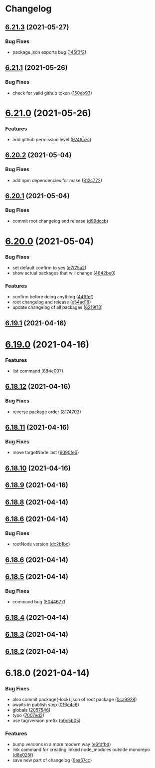 # Changelog

## [6.21.3](https://github.com/wheelroom/wheelroom/compare/6.21.2...6.21.3) (2021-05-27)


### Bug Fixes

* package.json exports bug ([145f3f2](https://github.com/wheelroom/wheelroom/commit/145f3f2d6cc0164e55ec14c292719e4397bfe25f))



## [6.21.1](https://github.com/wheelroom/wheelroom/compare/6.21.0...6.21.1) (2021-05-26)


### Bug Fixes

* check for valid github token ([150eb93](https://github.com/wheelroom/wheelroom/commit/150eb9329243a9b47a0d6e0bb06351ea39ee66f9))



# [6.21.0](https://github.com/wheelroom/wheelroom/compare/6.20.5...6.21.0) (2021-05-26)


### Features

* add github permission level ([974657c](https://github.com/wheelroom/wheelroom/commit/974657c8b0eed98b1edc52ccb1880617f439c3da))



## [6.20.2](https://github.com/wheelroom/wheelroom/compare/6.20.1...6.20.2) (2021-05-04)


### Bug Fixes

* add npm dependencies for make ([312c772](https://github.com/wheelroom/wheelroom/commit/312c77210396f6a4e50a0a8657f87159c89957a2))



## [6.20.1](https://github.com/wheelroom/wheelroom/compare/6.20.0...6.20.1) (2021-05-04)


### Bug Fixes

* commit root changelog and release ([d99dccb](https://github.com/wheelroom/wheelroom/commit/d99dccbbafda3e95886e2dd75d4195eda5d51ba3))



# [6.20.0](https://github.com/wheelroom/wheelroom/compare/v6.19.2...v6.20.0) (2021-05-04)


### Bug Fixes

* set default confirm to yes ([e7f75a2](https://github.com/wheelroom/wheelroom/commit/e7f75a2f7c73251449957f8aa19ba1eeab8b2403))
* show actual packages that will change ([4842be0](https://github.com/wheelroom/wheelroom/commit/4842be02533ccf139097c036c1d381a7a894134c))


### Features

* confirm before doing anything ([44fffef](https://github.com/wheelroom/wheelroom/commit/44fffef91485c0de004a44f339fa2a6c0f54567f))
* root changelog and release ([e54ad16](https://github.com/wheelroom/wheelroom/commit/e54ad162690b2bf634d2404e3322595be8e5137c))
* update changelog of all packages ([6219f18](https://github.com/wheelroom/wheelroom/commit/6219f18963301be9a73de23bc519dea66bc7b755))



## [6.19.1](https://github.com/wheelroom/wheelroom/compare/6.19.0...6.19.1) (2021-04-16)



# [6.19.0](https://github.com/wheelroom/wheelroom/compare/6.18.12...6.19.0) (2021-04-16)


### Features

* list command ([884e007](https://github.com/wheelroom/wheelroom/commit/884e007e395f3dd4da3903cc0565677c61ed9f20))



## [6.18.12](https://github.com/wheelroom/wheelroom/compare/6.18.11...6.18.12) (2021-04-16)


### Bug Fixes

* reverse package order ([8174703](https://github.com/wheelroom/wheelroom/commit/8174703fee767d240ba55978f0e97705995ede65))



## [6.18.11](https://github.com/wheelroom/wheelroom/compare/6.18.10...6.18.11) (2021-04-16)


### Bug Fixes

* move targetNode last ([6090fe6](https://github.com/wheelroom/wheelroom/commit/6090fe638125e1c24d6ffe052902a8a1e6ca188e))



## [6.18.10](https://github.com/wheelroom/wheelroom/compare/6.18.9...6.18.10) (2021-04-16)



## [6.18.9](https://github.com/wheelroom/wheelroom/compare/6.18.8...6.18.9) (2021-04-16)



## [6.18.8](https://github.com/wheelroom/wheelroom/compare/6.18.7...6.18.8) (2021-04-14)



## [6.18.6](https://github.com/wheelroom/wheelroom/compare/6.18.5...6.18.6) (2021-04-14)


### Bug Fixes

* rootNode version ([dc2b1bc](https://github.com/wheelroom/wheelroom/commit/dc2b1bcb29bcf9c88c408183b55ccc04d63f336f))



## [6.18.6](https://github.com/wheelroom/wheelroom/compare/6.18.5...6.18.6) (2021-04-14)



## [6.18.5](https://github.com/wheelroom/wheelroom/compare/6.18.4...6.18.5) (2021-04-14)


### Bug Fixes

* command bug ([5044677](https://github.com/wheelroom/wheelroom/commit/5044677ddf3fb52e3005179200396ba2e372ba1c))



## [6.18.4](https://github.com/wheelroom/wheelroom/compare/6.18.3...6.18.4) (2021-04-14)



## [6.18.3](https://github.com/wheelroom/wheelroom/compare/6.18.2...6.18.3) (2021-04-14)



## [6.18.2](https://github.com/wheelroom/wheelroom/compare/6.18.1...6.18.2) (2021-04-14)



# 6.18.0 (2021-04-14)


### Bug Fixes

* also commit package(-lock).json of root package ([0ca9929](https://github.com/wheelroom/wheelroom/commit/0ca9929a7106008359e3e4132347ab2af9e1b451))
* awaits in publish step ([016c4c6](https://github.com/wheelroom/wheelroom/commit/016c4c66520eaa8665edc59cde5e4103488bb090))
* globals ([2057546](https://github.com/wheelroom/wheelroom/commit/20575461301038639b9e27801c2da259fae51f6a))
* typo ([7007ed2](https://github.com/wheelroom/wheelroom/commit/7007ed2783f5c8a7033fe1107d7c6e67bd38426b))
* use tag/version prefix ([b0c5b05](https://github.com/wheelroom/wheelroom/commit/b0c5b05073bba9314eaa4476bfe8688cab02c643))


### Features

* bump versions in a more modern way ([e6fdfbd](https://github.com/wheelroom/wheelroom/commit/e6fdfbd666f7f6d856c7e6c45ebb544891166d0d))
* link command for creating linked node_modules outside monorepo ([d8e025f](https://github.com/wheelroom/wheelroom/commit/d8e025fd49b96c3bcd4c25e62818000de75a0b3f))
* save new part of changelog ([6aa67cc](https://github.com/wheelroom/wheelroom/commit/6aa67ccab66bf71a29f340a5243e13759c9e2947))
